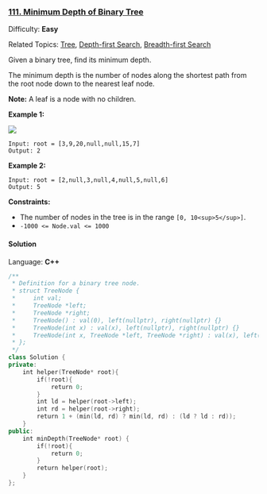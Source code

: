 ### [111\. Minimum Depth of Binary Tree](https://leetcode.com/problems/minimum-depth-of-binary-tree/)

Difficulty: **Easy**

Related Topics: [Tree](https://leetcode.com/tag/tree/), [Depth-first Search](https://leetcode.com/tag/depth-first-search/), [Breadth-first Search](https://leetcode.com/tag/breadth-first-search/)

Given a binary tree, find its minimum depth.

The minimum depth is the number of nodes along the shortest path from the root node down to the nearest leaf node.

**Note:** A leaf is a node with no children.

**Example 1:**

![](https://assets.leetcode.com/uploads/2020/10/12/ex_depth.jpg)

```
Input: root = [3,9,20,null,null,15,7]
Output: 2
```

**Example 2:**

```
Input: root = [2,null,3,null,4,null,5,null,6]
Output: 5
```

**Constraints:**

- The number of nodes in the tree is in the range `[0, 10<sup>5</sup>]`.
- `-1000 <= Node.val <= 1000`

#### Solution

Language: **C++**

```c++
/**
 * Definition for a binary tree node.
 * struct TreeNode {
 *     int val;
 *     TreeNode *left;
 *     TreeNode *right;
 *     TreeNode() : val(0), left(nullptr), right(nullptr) {}
 *     TreeNode(int x) : val(x), left(nullptr), right(nullptr) {}
 *     TreeNode(int x, TreeNode *left, TreeNode *right) : val(x), left(left), right(right) {}
 * };
 */
class Solution {
private:
    int helper(TreeNode* root){
        if(!root){
            return 0;
        }
        int ld = helper(root->left);
        int rd = helper(root->right);
        return 1 + (min(ld, rd) ? min(ld, rd) : (ld ? ld : rd));
    }
public:
    int minDepth(TreeNode* root) {
        if(!root){
            return 0;
        }
        return helper(root);
    }
};
```

